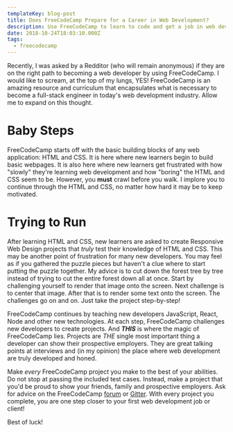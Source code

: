```yaml
---
templateKey: blog-post
title: Does FreeCodeCamp Prepare for a Career in Web Development?
description: Use FreeCodeCamp to learn to code and get a job in web development.
date: 2018-10-24T18:03:10.000Z
tags:
  - freecodecamp
---
```

Recently, I was asked by a Redditor (who will remain anonymous) if they are on the right path to becoming a web developer by using FreeCodeCamp. I would like to scream, at the top of my lungs, YES! FreeCodeCamp is an amazing resource and curriculum that encapsulates what is necessary to become a full-stack engineer in today's web development industry. Allow me to expand on this thought.

# Baby Steps

FreeCodeCamp starts off with the basic building blocks of any web application: HTML and CSS. It is here where new learners begin to build basic webpages. It is also here where new learners get frustrated with how "slowly" they're learning web development and how "boring" the HTML and CSS seem to be. However, you **must** crawl before you walk. I implore you to continue through the HTML and CSS, no matter how hard it may be to keep motivated.

# Trying to Run

After learning HTML and CSS, new learners are asked to create Responsive Web Design projects that _truly_ test their knowledge of HTML and CSS. This may be another point of frustration for many new developers. You may feel as if you gathered the puzzle pieces but haven't a clue where to start putting the puzzle together. My advice is to cut down the forest tree by tree instead of trying to cut the entire forest down all at once. Start by challenging yourself to render that image onto the screen. Next challenge is to center that image. After that is to render some text onto the screen. The challenges go on and on. Just take the project step-by-step!

FreeCodeCamp continues by teaching new developers JavaScript, React, Node and other new technologies. At each step, FreeCodeCamp challenges new developers to create projects. And **_THIS_** is where the magic of FreeCodeCamp lies. Projects are _THE_ single most important thing a developer can show their prospective employers. They are great talking points at interviews and (in my opinion) the place where web development are truly developed and honed.

Make _every_ FreeCodeCamp project you make to the best of your abilities. Do not stop at passing the included test cases. Instead, make a project that you'd be proud to show your friends, family and prospective employers. Ask for advice on the FreeCodeCamp [forum](https://www.freecodecamp.org/forum/) or [Gitter](https://gitter.im/FreeCodeCamp/home). With every project you complete, you are one step closer to your first web development job or client!

Best of luck!
